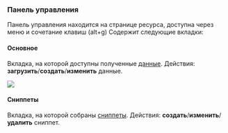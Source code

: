 ### Панель управления

Панель управления находится на странице ресурса, доступна через меню и сочетание клавиш (alt+g)
Содержит следующие вкладки:

#### Основное
Вкладка, на которой доступны полученные [данные][2].
Действия: **загрузить**/**создать**/**изменить** данные.

[![](https://file.modx.pro/files/1/e/9/1e9d05d759ccf7a3abfc7b28c4746b95s.jpg)](https://file.modx.pro/files/1/e/9/1e9d05d759ccf7a3abfc7b28c4746b95.png)

#### Сниппеты
Вкладка, на которой собраны [сниппеты][3].
Действия: **создать**/**изменить**/**удалить** сниппет.

[2]: /ru/01_Компоненты/55_ResourceGrabber/01_Интерфейс/02_Данные.md
[3]: /ru/01_Компоненты/55_ResourceGrabber/01_Интерфейс/03_Сниппеты.md
